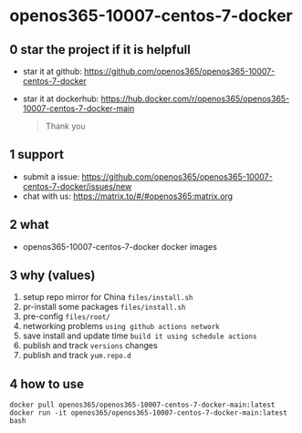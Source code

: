# openos365-10007-centos-7-docker

## 0 star the project if it is helpfull

* star it at github: https://github.com/openos365/openos365-10007-centos-7-docker
* star it at dockerhub: https://hub.docker.com/r/openos365/openos365-10007-centos-7-docker-main

  > Thank you

## 1 support

* submit a issue: https://github.com/openos365/openos365-10007-centos-7-docker/issues/new
* chat with us: https://matrix.to/#/#openos365:matrix.org

## 2 what

* openos365-10007-centos-7-docker docker images
  
## 3 why (values)

1. setup repo mirror for China `files/install.sh`
1. pr-install some packages `files/install.sh`
1. pre-config `files/root/`
1. networking problems `using github actions network`
1. save install and update time `build it using schedule actions`
1. publish and track `versions` changes
1. publish and track `yum.repo.d`

## 4 how to use

```
docker pull openos365/openos365-10007-centos-7-docker-main:latest
docker run -it openos365/openos365-10007-centos-7-docker-main:latest bash
```
